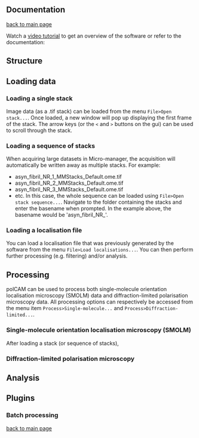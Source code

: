 
## Documentation

[back to main page](./)

Watch a [video tutorial](https://ezrabru.github.io/polCAM/) to get an overview of the software or refer to the documentation:

## Structure

## Loading data

### Loading a single stack
Image data (as a .tif stack) can be loaded from the menu `File>Open stack...`. Once loaded, a new window will pop up displaying the first frame of the stack. The arrow keys (or the `<` and `>` buttons on the gui) can be used to scroll through the stack.

### Loading a sequence of stacks
When acquiring large datasets in Micro-manager, the acquisition will automatically be written away as multiple stacks. For example:
- asyn_fibril_NR_1_MMStacks_Default.ome.tif
- asyn_fibril_NR_2_MMStacks_Default.ome.tif
- asyn_fibril_NR_3_MMStacks_Default.ome.tif
- etc.
In this case, the whole sequence can be loaded using `File>Open stack sequence...`. Navigate to the folder containing the stacks and enter the basename when prompted. In the example above, the basename would be 'asyn_fibril_NR_'. 

### Loading a localisation file
You can load a localisation file that was previously generated by the software from the menu `File>Load localisations...`. You can then perform further processing (e.g. filtering) and/or analysis.

## Processing
polCAM can be used to process both single-molecule orientation localisation microscopy (SMOLM) data and diffraction-limited polarisation microscopy data. All processing options can respectively be accessed from the menu item `Process>Single-molecule...` and `Process>Diffraction-limited...`.

### Single-molecule orientation localisation microscopy (SMOLM)
After loading a stack (or sequence of stacks), 

### Diffraction-limited polarisation microscopy

## Analysis

## Plugins
### Batch processing

[back to main page](./)
